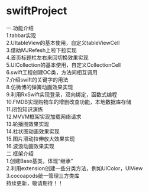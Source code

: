 # swiftProject<br>
一.功能介绍<br>
1.tabbar实现<br>
2.UItableView的基本使用，自定义tableViewCell<br>
3.借助MJRefesh上啦下拉实现<br>
4.首页标题栏左右来回切换效果实现<br>
5.UICollection的基本使用，自定义CollectionCell<br>
6.swift工程创建OC类，方法间相互调用<br>
7.介绍swift的关键字的用法<br>
8.仿微博的弹簧动画效果实现<br>
9.利用RxSwift实现登录，双向绑定，函数式编程<br>
10.FMDB实现购物车的增删改查功能，本地数据库存储<br>
11.闭包知识演练<br>
12.MVVM框架实现加载网络请求<br>
13.轮播图效果实现<br>
14.柱状图动画效果实现<br>
15.图片滑动拉伸放大效果实现<br>
16.波浪动画效果实现<br>
二.框架介绍<br>
1.创建Base基类，体现“继承”<br>
2.利用extension创建一些分类方法，例如UIColor，UIView<br>
3.cocoapods统一管理三方类库<br>
持续更新，敬请期待！！<br>




